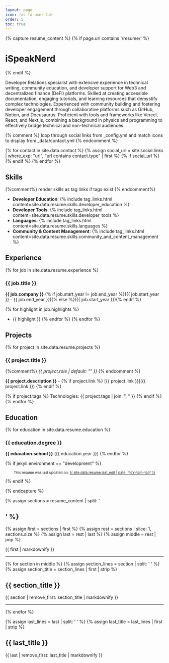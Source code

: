 ```yaml
---
layout: page
icon: fas fa-user-tie
order: 5
toc: true
---
```


{% capture resume_content %}
{% if page.url contains '/resume/' %} 
# iSpeakNerd
{% endif %}

Developer Relations specialist with extensive experience in technical writing, community education, and developer support for Web3 and decentralized finance (DeFi) platforms. Skilled at creating accessible documentation, engaging tutorials, and learning resources that demystify complex technologies. Experienced with community building and fostering developer engagement through collaborative platforms such as GitHub, Notion, and Docusaurus. Proficient with tools and frameworks like Vercel, React, and Next.js, combining a background in physics and programming to effectively bridge technical and non-technical audiences.

{% comment %}
loop through social links from _config.yml and match icons to display from _data/contact.yml
{% endcomment %}


<div class="resume-contact-links flex flex-row">
{% for contact in site.data.contact %}
  {% assign social_url = site.social.links | where_exp: "url", "url contains contact.type" | first %}
  {% if social_url %}
    <a href="{{ social_url }}" {% unless contact.noblank %}target="_blank" rel="noopener noreferrer"{% endunless %}>
      <i class="{{ contact.icon }}"></i>
    </a>
  {% endif %}
{% endfor %}
</div>

## Skills

{%comment%}
render skills as tag links if tags exist
{% endcomment%}
- **Developer Education**: {% include tag_links.html content=site.data.resume.skills.developer_education %}
- **Developer Tools**: {% include tag_links.html content=site.data.resume.skills.developer_tools %}
- **Languages**: {% include tag_links.html content=site.data.resume.skills.languages %}
- **Community & Content Management**: {% include tag_links.html content=site.data.resume.skills.community_and_content_management %}

## Experience

{% for job in site.data.resume.experience %}
### {{ job.title }}
<!-- {: #{{ job.title | slugify }} } -->
**{{ job.company }}** {% if job.start_year != job.end_year %}({{ job.start_year }} - {{ job.end_year }}){% else %}({{ job.start_year }}){% endif %}

{% for highlight in job.highlights %}
- {{ highlight }}
{% endfor %}
{% endfor %}

## Projects

{% for project in site.data.resume.projects %}
### {{ project.title }}
<!-- {: #{{ project.title | slugify }} } -->
{%comment%} _{{ project.role | default: "" }}_ {% endcomment %}

**{{ project.description }}** - {% if project.link %} [{{ project.link }}]({{ project.link }}) {% endif %}

{% if project.tags %}
Technologies: {{ project.tags | join: ", " }}
{% endif %}
{% endfor %}

## Education

{% for education in site.data.resume.education %}
### {{ education.degree }}
<!-- {: #{{ education.degree | slugify }} } -->
**{{ education.school }}** ({{ education.year }})
{% endfor %}

{% if jekyll.environment == "development" %}
<div class="prompt-tip" style="text-align: center; font-size: 11px;">
  <p>
    This resume was last updated on: <a href="{{ site.data.resume.last_commit_url }}" target="_blank" rel="noopener noreferrer">{{ site.data.resume.last_edit | date: "%Y-%m-%d" }}</a>
  </p>
</div>
{% endif %}

{% endcapture %}

<!-- destructure sections -->
{% assign sections = resume_content | split: '
## ' %}
{% assign first = sections | first %}
{% assign rest = sections | slice: 1, sections.size %}
{% assign last = rest | last %}
{% assign middle = rest | pop %}

<!-- rebuild with splits in document structure -->

<section class="resume-section" id="resume-summary">
{{ first | markdownify }}
</section>

<hr class="resume-section-divider">

{% for section in middle %}
{% assign section_lines = section | split: '
' %}
{% assign section_title = section_lines | first | strip %}
<section class="resume-section" id="{{ section_title | slugify }}">
<h2>{{ section_title }}</h2>
{{ section | remove_first: section_title | markdownify }}
</section>
<hr class="resume-section-divider">
{% endfor %}

{% assign last_lines = last | split: '
' %}
{% assign last_title = last_lines | first | strip %}
<section class="resume-section final-section" id="{{ last_title | slugify }}">
<h2>{{ last_title }}</h2>
{{ last | remove_first: last_title | markdownify }}
</section>
